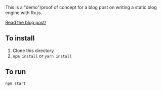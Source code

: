 This is a "demo"/proof of concept for a blog post on writing a static blog engine with Rx.js.

[Read the blog post!](sequoia.makes.software/lets-code-it-static-site-generator-with-rxjs)

## To install

1. Clone this directory
2. `npm install` or `yarn install`

## To run

`npm start`
